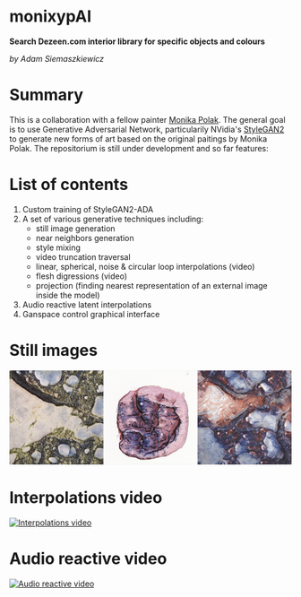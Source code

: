 # monixypAI
**Search Dezeen.com interior library for specific objects and colours**

*by Adam Siemaszkiewicz*

# Summary

This is a collaboration with a fellow painter [Monika Polak](https://monikapolak.art/). The general goal is to use Generative Adversarial Network, particularily NVidia's [StyleGAN2](https://github.com/NVlabs/stylegan2) to generate new forms of art based on the original paitings by Monika Polak. The repositorium is still under development and so far features:

# List of contents

1. Custom training of StyleGAN2-ADA
2. A set of various generative techniques including:  
   - still image generation
   - near neighbors generation
   - style mixing
   - video truncation traversal 
   - linear, spherical, noise & circular loop interpolations (video)
   - flesh digressions (video)
   - projection (finding nearest representation of an external image inside the model)
3.  Audio reactive latent interpolations
4.  Ganspace control graphical interface

# Still images
<img src="https://github.com/adamsiemaszkiewicz/monixypAI/blob/main/output/seed0000.png" alt="Still image 1" width="33.33%"/><img src="https://github.com/adamsiemaszkiewicz/monixypAI/blob/main/output/seed0597.png" alt="Still image 2" width="33.33%"/><img src="https://github.com/adamsiemaszkiewicz/monixypAI/blob/main/output/seed0002.png" alt="Still image 3" width="33.33%"/>

# Interpolations video
[![Interpolations video](https://img.youtube.com/vi/-xVCXAfXs9I/0.jpg)](http://www.youtube.com/watch?v=-xVCXAfXs9I)

# Audio reactive video
[![Audio reactive video](https://img.youtube.com/vi/C0jSExta5KE/0.jpg)](http://www.youtube.com/watch?v=C0jSExta5KE)

